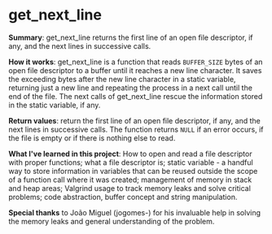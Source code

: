 # get_next_line

**Summary**: get_next_line returns the first line of an open file descriptor, if any, and the next lines in successive calls.

**How it works**: get_next_line is a function that reads `BUFFER_SIZE` bytes of an open file descriptor to a buffer until it reaches a new line character. It saves the exceeding bytes after the new line character in a static variable, returning just a new line and repeating the process in a next call until the end of the file. The next calls of get_next_line rescue the information stored in the static variable, if any.

**Return values**: return the first line of an open file descriptor, if any, and the next lines in successive calls. The function returns `NULL` if an error occurs, if the file is empty or if there is nothing else to read.

**What I've learned in this project**: How to open and read a file descriptor with proper functions; what a file descriptor is; static variable - a handful way to store information in variables that can be reused outside the scope of a function call where it was created; management of memory in stack and heap areas; Valgrind usage to track memory leaks and solve critical problems; code abstraction, buffer concept and string manipulation.

**Special thanks** to João Miguel (jogomes-) for his invaluable help in solving the memory leaks and general understanding of the problem.

